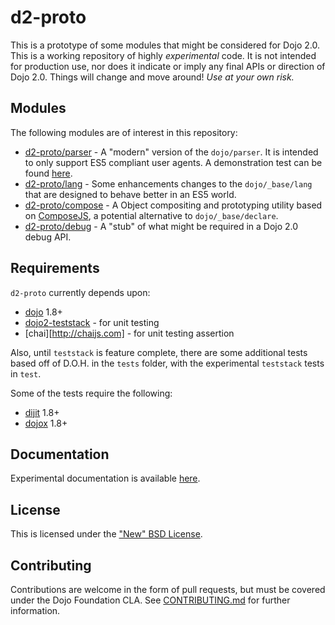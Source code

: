 # d2-proto

This is a prototype of some modules that might be considered for Dojo 2.0.  This is a working repository of highly
*experimental* code.  It is not intended for production use, nor does it indicate or imply any final APIs or direction
of Dojo 2.0.  Things will change and move around!  *Use at your own risk.*

## Modules

The following modules are of interest in this repository:

* [d2-proto/parser](d2-proto/blob/master/parser.js) - A "modern" version of the ``dojo/parser``.  It is intended to only
  support ES5 compliant user agents.  A demonstration test can be found [here](d2-proto/blob/master/test/parser.html).
* [d2-proto/lang](d2-proto/blob/master/lang.js) - Some enhancements changes to the ``dojo/_base/lang`` that are designed
  to behave better in an ES5 world.
* [d2-proto/compose](d2-proto/blob/master/compose.js) - A Object compositing and prototyping utility based on
  [ComposeJS][compose], a potential alternative to `dojo/_base/declare`.
* [d2-proto/debug](d2-proto/blob/master/debug.js) - A "stub" of what might be required in a Dojo 2.0 debug API.

## Requirements

``d2-proto`` currently depends upon:

* [dojo](/dojo/dojo) 1.8+
* [dojo2-teststack](/csnover/dojo2-teststack) - for unit testing
* [chai][http://chaijs.com] - for unit testing assertion

Also, until `teststack` is feature complete, there are some additional tests based off of D.O.H. in the `tests` folder,
with the experimental `teststack` tests in `test`.

Some of the tests require the following:

* [dijit](/dojo/dijit) 1.8+
* [dojox](/dojo/dojox) 1.8+

## Documentation

Experimental documentation is available [here](d2-proto/blob/master/docs/index.md).

## License

This is licensed under the ["New" BSD License](d2-proto/blob/master/LICENSE).

## Contributing

Contributions are welcome in the form of pull requests, but must be covered under the Dojo Foundation CLA.  See
[CONTRIBUTING.md](d2-proto/blob/master/CONTRIBUTING.md) for further information.

[compose]: /kriszyp/compose